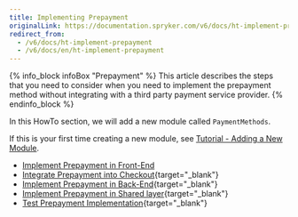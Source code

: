 ```yaml
---
title: Implementing Prepayment
originalLink: https://documentation.spryker.com/v6/docs/ht-implement-prepayment
redirect_from:
  - /v6/docs/ht-implement-prepayment
  - /v6/docs/en/ht-implement-prepayment
---
```


{% info_block infoBox "Prepayment" %}
This article describes the steps that you need to consider when you need to implement the prepayment method without integrating with a third party payment service provider.
{% endinfo_block %}

In this HowTo section, we will add a new module called `PaymentMethods`.

If this is your first time creating a new module, see [Tutorial - Adding a New Module](/docs/scos/dev/developer-guides/202001.0/development-guide/back-end/data-manipulation/data-enrichment/extending-spryker/t-add-new-bundl).

* [Implement Prepayment in Front-End](/docs/scos/dev/developer-guides/202001.0/development-guide/back-end/data-manipulation/payment-methods/prepayment/ht-prepayment-f)
* [Integrate Prepayment into Checkout](https://documentation.spryker.com/v4/docs/howto-integrate-prepayment-into-checkout){target="_blank"}
* [Implement Prepayment in Back-End](/docs/scos/dev/developer-guides/202001.0/development-guide/back-end/data-manipulation/payment-methods/prepayment/ht-prepayment-b){target="_blank"}
* [Implement Prepayment in Shared layer](/docs/scos/dev/developer-guides/202001.0/development-guide/back-end/data-manipulation/payment-methods/prepayment/ht-prepayment-s){target="_blank"}
* [Test Prepayment Implementation](/docs/scos/dev/developer-guides/202001.0/development-guide/back-end/data-manipulation/payment-methods/prepayment/ht-prepayment-t){target="_blank"}
